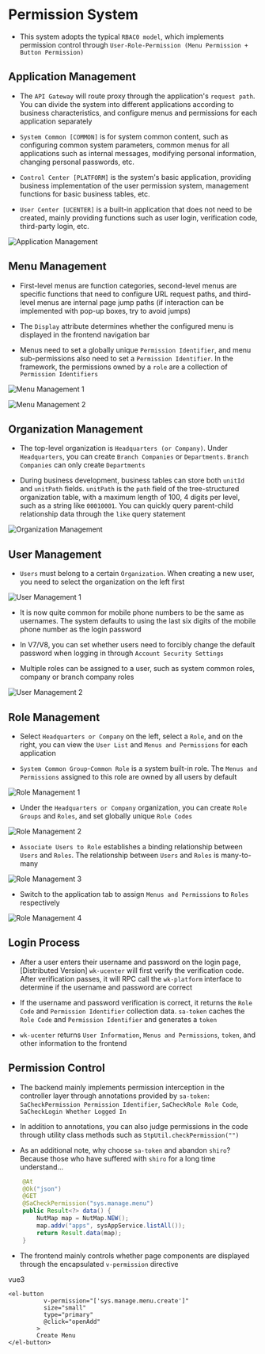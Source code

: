 # Permission System

* This system adopts the typical `RBAC0 model`, which implements permission control through `User-Role-Permission (Menu Permission + Button Permission)`

## Application Management

* The `API Gateway` will route proxy through the application's `request path`. You can divide the system into different applications according to business characteristics, and configure menus and permissions for each application separately

* `System Common [COMMON]` is for system common content, such as configuring common system parameters, common menus for all applications such as internal messages, modifying personal information, changing personal passwords, etc.

* `Control Center [PLATFORM]` is the system's basic application, providing business implementation of the user permission system, management functions for basic business tables, etc.

* `User Center [UCENTER]` is a built-in application that does not need to be created, mainly providing functions such as user login, verification code, third-party login, etc.


![Application Management](../../../images/feature/platform01.jpg)

## Menu Management

* First-level menus are function categories, second-level menus are specific functions that need to configure URL request paths, and third-level menus are internal page jump paths (if interaction can be implemented with pop-up boxes, try to avoid jumps)

* The `Display` attribute determines whether the configured menu is displayed in the frontend navigation bar

* Menus need to set a globally unique `Permission Identifier`, and menu sub-permissions also need to set a `Permission Identifier`. In the framework, the permissions owned by a `role` are a collection of `Permission Identifiers`

![Menu Management 1](../../../images/feature/platform02.jpg)

![Menu Management 2](../../../images/feature/platform03.jpg)


## Organization Management

* The top-level organization is `Headquarters (or Company)`. Under `Headquarters`, you can create `Branch Companies` or `Departments`. `Branch Companies` can only create `Departments`

* During business development, business tables can store both `unitId` and `unitPath` fields. `unitPath` is the `path` field of the tree-structured organization table, with a maximum length of 100, 4 digits per level, such as a string like `00010001`.
  You can quickly query parent-child relationship data through the `like` query statement

![Organization Management](../../../images/feature/platform04.jpg)

## User Management

* `Users` must belong to a certain `Organization`. When creating a new user, you need to select the organization on the left first

![User Management 1](../../../images/feature/platform05.jpg)

* It is now quite common for mobile phone numbers to be the same as usernames. The system defaults to using the last six digits of the mobile phone number as the login password

* In V7/V8, you can set whether users need to forcibly change the default password when logging in through `Account Security Settings`

* Multiple roles can be assigned to a user, such as system common roles, company or branch company roles

![User Management 2](../../../images/feature/platform06.jpg)


## Role Management

* Select `Headquarters or Company` on the left, select a `Role`, and on the right, you can view the `User List` and `Menus and Permissions` for each application

* `System Common Group`-`Common Role` is a system built-in role. The `Menus and Permissions` assigned to this role are owned by all users by default

![Role Management 1](../../../images/feature/platform07.jpg)

* Under the `Headquarters or Company` organization, you can create `Role Groups` and `Roles`, and set globally unique `Role Codes`

![Role Management 2](../../../images/feature/platform08.jpg)

* `Associate Users to Role` establishes a binding relationship between `Users` and `Roles`. The relationship between `Users` and `Roles` is many-to-many

![Role Management 3](../../../images/feature/platform09.jpg)

* Switch to the application tab to assign `Menus and Permissions` to `Roles` respectively

![Role Management 4](../../../images/feature/platform10.jpg)

## Login Process

* After a user enters their username and password on the login page, [Distributed Version] `wk-ucenter` will first verify the verification code. After verification passes, it will RPC call the `wk-platform` interface to determine if the username and password are correct

* If the username and password verification is correct, it returns the `Role Code` and `Permission Identifier` collection data. `sa-token` caches the `Role Code` and `Permission Identifier` and generates a `token`
  
* `wk-ucenter` returns `User Information`, `Menus and Permissions`, `token`, and other information to the frontend

## Permission Control

* The backend mainly implements permission interception in the controller layer through annotations provided by `sa-token`: `SaCheckPermission Permission Identifier`, `SaCheckRole Role Code`, `SaCheckLogin Whether Logged In`
  
* In addition to annotations, you can also judge permissions in the code through utility class methods such as `StpUtil.checkPermission("")`

* As an additional note, why choose `sa-token` and abandon `shiro`? Because those who have suffered with `shiro` for a long time understand...

```java
    @At
    @Ok("json")
    @GET
    @SaCheckPermission("sys.manage.menu")
    public Result<?> data() {
        NutMap map = NutMap.NEW();
        map.addv("apps", sysAppService.listAll());
        return Result.data(map);
    }
```

* The frontend mainly controls whether page components are displayed through the encapsulated `v-permission` directive


vue3
```vue
<el-button
          v-permission="['sys.manage.menu.create']"
          size="small"
          type="primary"
          @click="openAdd"
        >
        Create Menu
</el-button>
``` 